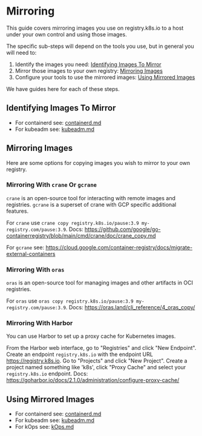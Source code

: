 # Mirroring

This guide covers mirroring images you use on registry.k8s.io
to a host under your own control and using those images.

The specific sub-steps will depend on the tools you use, but in general you will need to:

1. Identify the images you need: [Identifying Images To Mirror](#Identifying-Images-To-Mirror)
2. Mirror those images to your own registry: [Mirroring Images](#Mirroring-Images)
3. Configure your tools to use the mirrored images: [Using Mirrored Images](#Using-Mirrored-Images)

We have guides here for each of these steps.

## Identifying Images To Mirror
<!--
NOTE: Wherever possible do not duplicate external content.

Instead, link to existing official guides and merely provide a lightweight pointer here.

See: https://kubernetes.io/docs/contribute/style/content-guide/#dual-sourced-content
-->

<!--TODO: Generically identifying registry.k8s.io images in manifests / charts / addons.-->

- For containerd see: [containerd.md](./containerd.md)
- For kubeadm see: [kubeadm.md](./kubeadm.md)


## Mirroring Images
<!--
NOTE: Wherever possible do not duplicate external content.

Instead, link to existing official guides and merely provide a lightweight pointer here.

See: https://kubernetes.io/docs/contribute/style/content-guide/#dual-sourced-content
-->

Here are some options for copying images you wish to mirror to your own registry.

<!-- FOSS Mirroring Tools First -->

### Mirroring With `crane` Or `gcrane`

`crane` is an open-source tool for interacting with remote images and registries.
`gcrane` is a superset of crane with GCP specific additional features.

For `crane` use `crane copy registry.k8s.io/pause:3.9 my-registry.com/pause:3.9`.
Docs: https://github.com/google/go-containerregistry/blob/main/cmd/crane/doc/crane_copy.md

For `gcrane` see: https://cloud.google.com/container-registry/docs/migrate-external-containers


### Mirroring With `oras`

`oras` is an open-source tool for managing images and other artifacts in OCI registries.

For `oras` use `oras copy registry.k8s.io/pause:3.9 my-registry.com/pause:3.9`.
Docs: https://oras.land/cli_reference/4_oras_copy/


### Mirroring With Harbor

You can use Harbor to set up a proxy cache for Kubernetes images.

From the Harbor web interface, go to "Registries" and click "New Endpoint".
Create an endpoint `registry.k8s.io` with the endpoint URL https://registry.k8s.io.
Go to "Projects" and click "New Project".
Create a project named something like 'k8s', click "Proxy Cache" and select your `registry.k8s.io` endpoint.
Docs: https://goharbor.io/docs/2.1.0/administration/configure-proxy-cache/

<!-- NON-FOSS Mirroring Tools Below Here -->


## Using Mirrored Images
<!--
NOTE: Wherever possible do not duplicate external content.

Instead, link to existing official guides and merely provide a lightweight pointer here.

See: https://kubernetes.io/docs/contribute/style/content-guide/#dual-sourced-content
-->

<!--TODO: cri-o, general manifests-->

- For containerd see: [containerd.md](./containerd.md)
- For kubeadm see: [kubeadm.md](./kubeadm.md)
- For kOps see: [kOps.md](./kOps.md)

